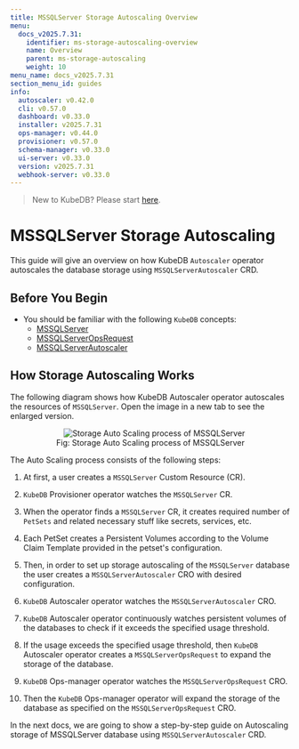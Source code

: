```yaml
---
title: MSSQLServer Storage Autoscaling Overview
menu:
  docs_v2025.7.31:
    identifier: ms-storage-autoscaling-overview
    name: Overview
    parent: ms-storage-autoscaling
    weight: 10
menu_name: docs_v2025.7.31
section_menu_id: guides
info:
  autoscaler: v0.42.0
  cli: v0.57.0
  dashboard: v0.33.0
  installer: v2025.7.31
  ops-manager: v0.44.0
  provisioner: v0.57.0
  schema-manager: v0.33.0
  ui-server: v0.33.0
  version: v2025.7.31
  webhook-server: v0.33.0
---
```


> New to KubeDB? Please start [here](/docs/v2025.7.31/README).

# MSSQLServer Storage Autoscaling

This guide will give an overview on how KubeDB `Autoscaler` operator autoscales the database storage using `MSSQLServerAutoscaler` CRD.

## Before You Begin

- You should be familiar with the following `KubeDB` concepts:
  - [MSSQLServer](/docs/v2025.7.31/guides/mssqlserver/concepts/mssqlserver)
  - [MSSQLServerOpsRequest](/docs/v2025.7.31/guides/mssqlserver/concepts/opsrequest)
  - [MSSQLServerAutoscaler](/docs/v2025.7.31/guides/mssqlserver/concepts/autoscaler)

## How Storage Autoscaling Works

The following diagram shows how KubeDB Autoscaler operator autoscales the resources of `MSSQLServer`. Open the image in a new tab to see the enlarged version.

<figure align="center">
  <img alt="Storage Auto Scaling process of MSSQLServer" src="/docs/v2025.7.31/images/mssqlserver/ms-storage-autoscaling.png">
<figcaption align="center">Fig: Storage Auto Scaling process of MSSQLServer</figcaption>
</figure>


The Auto Scaling process consists of the following steps:

1. At first, a user creates a `MSSQLServer` Custom Resource (CR).

2. `KubeDB` Provisioner operator watches the `MSSQLServer` CR.

3. When the operator finds a `MSSQLServer` CR, it creates required number of `PetSets` and related necessary stuff like secrets, services, etc.

4. Each PetSet creates a Persistent Volumes according to the Volume Claim Template provided in the petset's configuration.

5. Then, in order to set up storage autoscaling of the `MSSQLServer` database the user creates a `MSSQLServerAutoscaler` CRO with desired configuration.

6. `KubeDB` Autoscaler operator watches the `MSSQLServerAutoscaler` CRO.

7. `KubeDB` Autoscaler operator continuously watches persistent volumes of the databases to check if it exceeds the specified usage threshold.
8. If the usage exceeds the specified usage threshold, then `KubeDB` Autoscaler operator creates a `MSSQLServerOpsRequest` to expand the storage of the database. 
   
9. `KubeDB` Ops-manager operator watches the `MSSQLServerOpsRequest` CRO.

10. Then the `KubeDB` Ops-manager operator will expand the storage of the database as specified on the `MSSQLServerOpsRequest` CRO.

In the next docs, we are going to show a step-by-step guide on Autoscaling storage of MSSQLServer database using `MSSQLServerAutoscaler` CRD.
